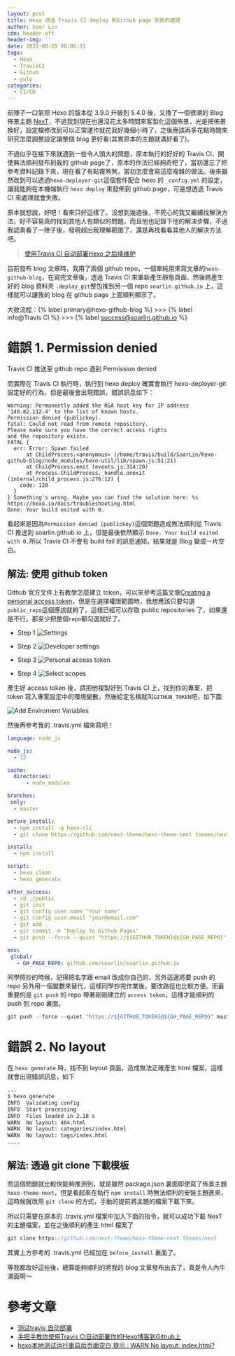 ```yaml
---
layout: post
title: Hexo 透過 Travis CI deploy 到Github page 失敗的處理
author: Soar Lin
cdn: header-off
header-img: ''
date: 2021-08-29 00:06:31
tags:
  - Hexo
  - TravisCI
  - Github
  - gulp
categories:
  - CI/CD
---
```


前陣子一口氣把 Hexo 的版本從 3.9.0 升級到 5.4.0 後，又換了一個很潮的 Blog 佈景主題 [NexT](https://theme-next.iissnan.com/)，不過我到現在也還沒花太多時間來客製化這個佈景，光是把佈景換好，設定檔修改到可以正常運作就花我好幾個小時了，之後應該再多花點時間來研究怎麼調整設定讓整個 blog 更好看(其實原本的主題就滿好看了)。

不過似乎在接下來就遇到一些令人頭大的問題，原本執行的好好的 Travis CI，開使無法順利發布到我的 github page了，原本的作法已經夠奇杷了，當初還忘了把參考資料記錄下來，現在看了有點霧煞煞，當初怎麼會寫這麼複雜的做法。後來雖然改到可以透過`hexo-deployer-git`這個套件配合 hexo 的 `_config.yml` 的設定，讓我能夠在本機端執行 `hexo deploy` 來發佈到 github page，可是想透過 Travis CI 來處理就會失敗。

<!-- more -->

原本就想說，好吧！看來只好這樣了。沒想到幾週後，不死心的我又繼續找解決方法，好不容易真的找到其他人有類似的問題，而且他也記錄下他的解決步驟，不過我認真看了一陣子後，發現超出我理解範圍了，還是再找看看其他人的解決方法吧。
> [使用Travis CI 自动部署Hexo 之后续维护](https://jobbym.github.io/2020/07/30/%E4%BD%BF%E7%94%A8Travis-CI-%E8%87%AA%E5%8A%A8%E9%83%A8%E7%BD%B2Hexo-%E4%B9%8B%E5%90%8E%E7%BB%AD%E7%BB%B4%E6%8A%A4/)

目前發布 blog 文章時，我用了兩個 github repo，一個單純用來寫文章的`hexo-github-blog`，在寫完文章後，透過 Travis CI 來重新產生靜態頁面、然後將產生好的 blog 資料夾 `.deploy_git`整包推到另一個 repo `soarlin.github.io` 上，這樣就可以讓我的 blog 在 github page 上面順利顯示了。

大致流程：{% label primary@hexo-github-blog %} >>> {% label info@Travis CI %} >>> {% label success@soarlin.github.io %}

# 錯誤 1. Permission denied

Travis CI 推送至 github repo 遇到 Permission denied

而實際在 Travis CI 執行時，執行到 hexo deploy 確實會執行 hexo-deployer-git 設定好的行為，但是最後會出現錯誤，錯誤訊息如下：
```
Warning: Permanently added the RSA host key for IP address '140.82.112.4' to the list of known hosts.
Permission denied (publickey).
fatal: Could not read from remote repository.
Please make sure you have the correct access rights
and the repository exists.
FATAL {
  err: Error: Spawn failed
      at ChildProcess.<anonymous> (/home/travis/build/SoarLin/hexo-github-blog/node_modules/hexo-util/lib/spawn.js:51:21)
      at ChildProcess.emit (events.js:314:20)
      at Process.ChildProcess._handle.onexit (internal/child_process.js:276:12) {
    code: 128
  }
} Something's wrong. Maybe you can find the solution here: %s https://hexo.io/docs/troubleshooting.html
Done. Your build exited with 0.
```

看起來是因為`Permission denied (publickey)`這個問題造成無法順利從 Travis CI 推送到 soarlin.github.io 上，但是最後依然顯示 `Done. Your build exited with 0.`所以 Travis CI 不會有 build fail 的訊息通知，結果就是 Blog 變成一片空白。

## 解法: 使用 github token

Github 官方文件上有教學怎麼建立 token，可以來參考這篇文章[Creating a personal access token](https://docs.github.com/en/github/authenticating-to-github/keeping-your-account-and-data-secure/creating-a-personal-access-token)，但是在選擇權限範圍時，我想應該只要勾選`public_repo`這個應該就夠了，這樣已經可以存取 public repositories 了，如果還是不行，那至少把整個`repo`都勾選就好了。

* Step 1
![Settings](/images/github/github-token-1.png)

* Step 2
![Developer settings](/images/github/github-token-2.png)

* Step 3
![Personal access token](/images/github/github-token-3.png)

* Step 4
![Select scopes](/images/github/github-token-scope.png)

產生好 access token 後，請把他複製好到 Travis CI 上，找到你的專案，把 token 寫入專案設定中的環境變數，然後給定名稱就叫`GITHUB_TOKEN`吧，如下圖

![Add Enviroment Variables](/images/tarvis-ci/add-env-variable.png)

然後再參考我的 .travis.yml 檔來寫吧！

```yml
language: node_js

node_js:
  - 12

cache:
  directories:
      - node_modules

branches:
 only:
  - master

before_install:
  - npm install -g hexo-cli
  - git clone https://github.com/next-theme/hexo-theme-next themes/next

install:
  - npm install

script:
  - hexo clean
  - hexo generate

after_success:
  - cd ./public
  - git init
  - git config user.name "Your name"
  - git config user.email "your@email.com"
  - git add .
  - git commit -m "Deploy to Github Pages"
  - git push --force --quiet "https://${GITHUB_TOKEN}@${GH_PAGE_REPO}" master:master

env:
 global:
   - GH_PAGE_REPO: github.com/soarlin/soarlin.github.io
```

同學照抄的時候，記得把名字跟 email 改成你自己的，另外這邊將要 push 的 repo 另外用一個變數來替代，這樣同學抄完作業後，要改路徑也比較方便。而最重要的是 `git push` 的 repo 帶著剛剛建立的 `access token`，這樣才能順利的 push 到 repo 裏面。
```js
git push --force --quiet "https://${GITHUB_TOKEN}@${GH_PAGE_REPO}" master:master
```

# 錯誤 2. No layout
在 `hexo generate` 時，找不到 layout 頁面，造成無法正確產生 html 檔案，這樣就會出現錯誤訊息，如下

```bash
...
$ hexo generate
INFO  Validating config
INFO  Start processing
INFO  Files loaded in 2.18 s
WARN  No layout: 404.html
WARN  No layout: categories/index.html
WARN  No layout: tags/index.html
....
```

## 解法: 透過 git clone 下載模板

而這個問題就比較快能夠推測到，就是雖然 package.json 裏面即使寫了佈景主題 `hexo-theme-next`，但是看起來在執行 `npm install` 時無法順利的安裝主題進來，這時候就改用 `git clone` 的方式，手動的提前將主題的檔案下載下來。

所以只需要在原本的 .travis.yml 檔案中加入下面的指令，就可以成功下載 NexT 的主題檔案，並在之後順利的產生 html 檔案了

```js
git clone https://github.com/next-theme/hexo-theme-next themes/next
```

其實上方參考的 .travis.yml 已經加在 `before_install` 裏面了。

等我都改好這些後，總算能夠順利的將我的 blog 文章發布出去了，真是令人內牛滿面啊～

# 參考文章

* [测试travis 自动部署](https://www.dazhuanlan.com/lk0078/topics/1436211)
* [手把手教你使用Travis CI自动部署你的Hexo博客到Github上](https://blog.csdn.net/woblog/article/details/51319364)
* [hexo本地测试运行重启后页面空白,提示 : WARN No layout: index.html?](https://www.zhihu.com/question/38781463)
